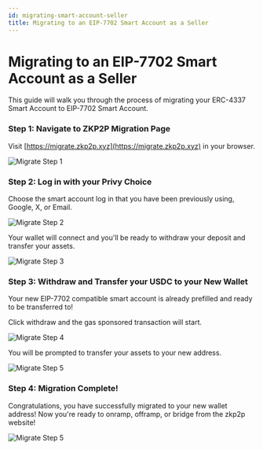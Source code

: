```yaml
---
id: migrating-smart-account-seller
title: Migrating to an EIP-7702 Smart Account as a Seller
---
```


# Migrating to an EIP-7702 Smart Account as a Seller

This guide will walk you through the process of migrating your ERC-4337 Smart Account to EIP-7702 Smart Account. 

### Step 1: Navigate to ZKP2P Migration Page

Visit [https://migrate.zkp2p.xyz](https://migrate.zkp2p.xyz) in your browser.

![Migrate Step 1](/img/migration/Migrate1.png)

### Step 2: Log in with your Privy Choice

Choose the smart account log in that you have been previously using, Google, X, or Email. 

![Migrate Step 2](/img/migration/Migrate2.png)

Your wallet will connect and you'll be ready to withdraw your deposit and transfer your assets. 

![Migrate Step 3](/img/migration/Migrate3.png)

### Step 3: Withdraw and Transfer your USDC to your New Wallet 

Your new EIP-7702 compatible smart account is already prefilled and ready to be transferred to! 

Click withdraw and the gas sponsored transaction will start.

![Migrate Step 4](/img/migration/SellerMigration1.png)

You will be prompted to transfer your assets to your new address. 

![Migrate Step 5](/img/migration/BuyerMigrate4.png)

### Step 4: Migration Complete! 

Congratulations, you have successfully migrated to your new wallet address! Now you're ready to onramp, offramp, or bridge from the zkp2p website! 


![Migrate Step 5](/img/migration/MigrationEnd.png)
